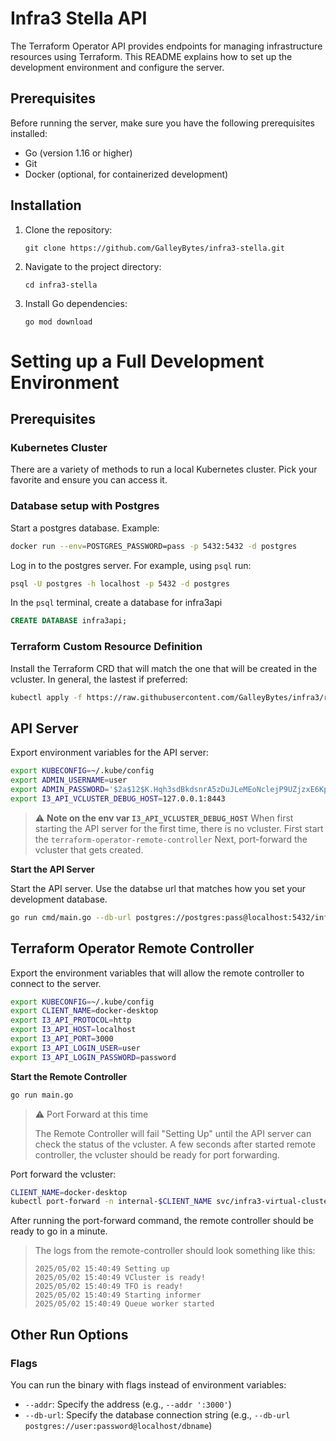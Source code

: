 # Infra3 Stella API

The Terraform Operator API provides endpoints for managing infrastructure resources using Terraform. This README explains how to set up the development environment and configure the server.

## Prerequisites

Before running the server, make sure you have the following prerequisites installed:

- Go (version 1.16 or higher)
- Git
- Docker (optional, for containerized development)

## Installation

1. Clone the repository:

   `git clone https://github.com/GalleyBytes/infra3-stella.git `

2. Navigate to the project directory:

   `cd infra3-stella `

3. Install Go dependencies:

   `go mod download `



# Setting up a Full Development Environment

## Prerequisites

### Kubernetes Cluster

There are a variety of methods to run a local Kubernetes cluster. Pick your favorite and ensure you can access it. 

### Database setup with Postgres

Start a postgres database. Example:

```bash
docker run --env=POSTGRES_PASSWORD=pass -p 5432:5432 -d postgres
```

Log in to the postgres server. For example, using `psql` run:

```bash
psql -U postgres -h localhost -p 5432 -d postgres
```

In the `psql` terminal, create a database for infra3api

```sql
CREATE DATABASE infra3api;
```

### Terraform Custom Resource Definition

Install the Terraform CRD that will match the one that will be created in the vcluster. In general, the lastest if preferred:

```bash
kubectl apply -f https://raw.githubusercontent.com/GalleyBytes/infra3/refs/heads/master/deploy/crds/tf.galleybytes.com_terraforms_crd.yaml
```



## API Server

Export environment variables for the API server:

```bash
export KUBECONFIG=~/.kube/config
export ADMIN_USERNAME=user
export ADMIN_PASSWORD='$2a$12$K.Hqh3sdBkdsnrA5zDuJLeMEoNclejP9UZjzxE6KpmsjQ4f01UdT.' # password
export I3_API_VCLUSTER_DEBUG_HOST=127.0.0.1:8443
```

> :warning:  __Note on the env var `I3_API_VCLUSTER_DEBUG_HOST`__ 
> When first starting the API server for the first time, there is no vcluster.  First start the `terraform-operator-remote-controller` Next, port-forward the vcluster that gets created.

__Start the API Server__

Start the API server. Use the databse url that matches how you set your development database.

```bash
go run cmd/main.go --db-url postgres://postgres:pass@localhost:5432/infra3api
```



## Terraform Operator Remote Controller 

Export the environment variables that will allow the remote controller to connect to the server.

```bash
export KUBECONFIG=~/.kube/config
export CLIENT_NAME=docker-desktop
export I3_API_PROTOCOL=http
export I3_API_HOST=localhost
export I3_API_PORT=3000
export I3_API_LOGIN_USER=user
export I3_API_LOGIN_PASSWORD=password
```

__Start the Remote Controller__

```bash
go run main.go
```

> :warning: Port Forward at this time
>
> The Remote Controller will fail "Setting Up" until the API server can check the status of the vcluster. A few seconds after started remote controller, the vcluster should be ready for port forwarding. 

Port forward the vcluster: 

```bash
CLIENT_NAME=docker-desktop
kubectl port-forward -n internal-$CLIENT_NAME svc/infra3-virtual-cluster 8443:443
```

After running the port-forward command, the remote controller should be ready to go in a minute.

> The logs from the remote-controller should look something like this:
> ```
> 2025/05/02 15:40:49 Setting up
> 2025/05/02 15:40:49 VCluster is ready!
> 2025/05/02 15:40:49 TFO is ready!
> 2025/05/02 15:40:49 Starting informer
> 2025/05/02 15:40:49 Queue worker started
> ```

## Other Run Options

### Flags

You can run the binary with flags instead of environment variables: 

- `--addr`: Specify the address (e.g., `--addr ':3000'`)
- `--db-url`: Specify the database connection string (e.g., `--db-url postgres://user:password@localhost/dbname`)

